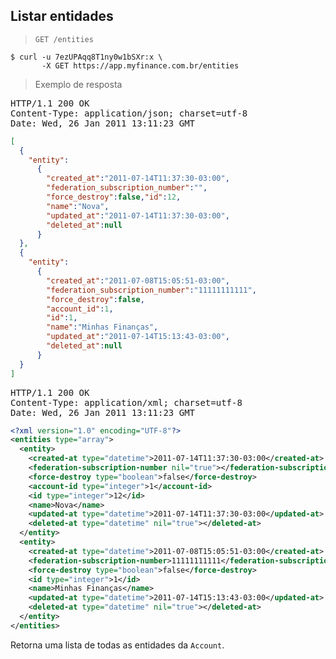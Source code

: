 ## Listar entidades

> `GET /entities`

```shell
$ curl -u 7ezUPAqq8T1ny0w1bSXr:x \
       -X GET https://app.myfinance.com.br/entities
```

> Exemplo de resposta

<pre class="headers highlight json">
HTTP/1.1 200 OK
Content-Type: application/json; charset=utf-8
Date: Wed, 26 Jan 2011 13:11:23 GMT
</pre>
```json
[
  {
    "entity":
      {
        "created_at":"2011-07-14T11:37:30-03:00",
        "federation_subscription_number":"",
        "force_destroy":false,"id":12,
        "name":"Nova",
        "updated_at":"2011-07-14T11:37:30-03:00",
        "deleted_at":null
      }
  },
  {
    "entity":
      {
        "created_at":"2011-07-08T15:05:51-03:00",
        "federation_subscription_number":"11111111111",
        "force_destroy":false,
        "account_id":1,
        "id":1,
        "name":"Minhas Finanças",
        "updated_at":"2011-07-14T15:13:43-03:00",
        "deleted_at":null
      }
  }
]

```

<pre class="headers highlight xml">
HTTP/1.1 200 OK
Content-Type: application/xml; charset=utf-8
Date: Wed, 26 Jan 2011 13:11:23 GMT
</pre>
```xml
<?xml version="1.0" encoding="UTF-8"?>
<entities type="array">
  <entity>
    <created-at type="datetime">2011-07-14T11:37:30-03:00</created-at>
    <federation-subscription-number nil="true"></federation-subscription-number>
    <force-destroy type="boolean">false</force-destroy>
    <account-id type="integer">1</account-id>
    <id type="integer">12</id>
    <name>Nova</name>
    <updated-at type="datetime">2011-07-14T11:37:30-03:00</updated-at>
    <deleted-at type="datetime" nil="true"></deleted-at>
  </entity>
  <entity>
    <created-at type="datetime">2011-07-08T15:05:51-03:00</created-at>
    <federation-subscription-number>11111111111</federation-subscription-number>
    <force-destroy type="boolean">false</force-destroy>
    <id type="integer">1</id>
    <name>Minhas Finanças</name>
    <updated-at type="datetime">2011-07-14T15:13:43-03:00</updated-at>
    <deleted-at type="datetime" nil="true"></deleted-at>
  </entity>
</entities>

```

Retorna uma lista de todas as entidades da `Account`.